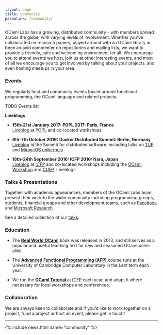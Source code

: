```yaml
---
layout: page
title: Community
permalink: /community/
---
```


OCaml Labs has a growing, distributed community - with members spread across the globe, with varying levels of involvement. Whether you've collaborated on research papers, played around with an OCaml library or been an avid commenter on repositories and mailing lists, we want to provide a friendly, safe and welcoming environment for all. We encourage you to attend events we host, join us at other interesting events, and most of all we encourage you to get involved by talking about your projects, and even hosting meetups in your area.

### Events

We regularly host and community events based around functional programming, the OCaml language and related projects.  

TODO Events list

**Liveblogs**  

* **15th-21st January 2017: POPL 2017: Paris, France**   
[Liveblog](http://popl2017.ocaml.io/) at [POPL](http://conf.researchr.org/home/POPL-2017) and co-located workshops.

* **6th-7th October 2016: Docker Distributed Summit: Berlin, Germany**  
[Liveblog](http://canopy.mirage.io/Liveblog) at the Summit for distributed software, including talks on [TUF](http://canopy.mirage.io/Liveblog/TUFDDS2016) and [MirageOS unikernels](http://canopy.mirage.io/Liveblog/MirageOSUnikernelsDDS2016.)

* **18th-24th September 2016: ICFP 2016: Nara, Japan**  
[Liveblog](http://icfp2016.mirage.io/) at [ICFP](http://conf.researchr.org/home/icfp-2016) and co-located workshops including the [OCaml Workshop](http://icfp2016.mirage.io/OCaml) and [CUFP](http://icfp2016.mirage.io/CUFP).
Liveblogs

### Talks & Presentations

Together with academic appearances, members of the OCaml Labs team present their work to the wider community including programming groups, students, financial groups and other development teams, such as [Facebook](https://github.com/facebook/reason) and [Microsoft Research](https://www.microsoft.com/en-us/research/lab/microsoft-research-cambridge/).

See a detailed collection of our [talks](http://ocamllabs.io/talks/).

### Education

* The **[Real World OCaml](https://realworldocaml.org/)** book was released in 2013, and still serves as a popular and useful teaching text for new and seasoned OCaml users alike.

* The **[Advanced Functional Programming (AFP)](https://www.cl.cam.ac.uk/teaching/1617/L28/materials.html)** course runs at the University of Cambridge Computer Laboratory in the Lent term each year.

* We run the **[OCaml Tutorial](https://github.com/ocamllabs/2048-tutorial/blob/master/task.md)** at [ICFP](http://icfpconference.org/) each year, and adapt it where necessary for local workshops and conferences.

### Collaboration

We are always keen to collaborate and if you'd like to work together on a project, fund a project or host an event, please get in touch!


----

{% include news.html name="community" %}
